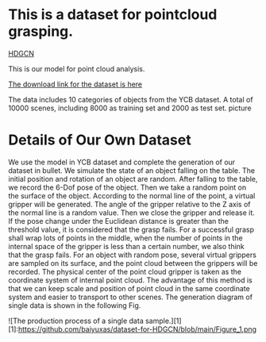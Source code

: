 # This is a dataset for pointcloud grasping.
[HDGCN](https://github.com/baiyuxas/dataset-for-HDGCN)

This is our model for point cloud analysis.

[The download link for the dataset is here](https://github.com/baiyuxas/dataset-for-HDGCN)

The data includes 10 categories of objects from the YCB dataset. A total of 10000 scenes, including 8000 as training set and 2000 as test set.
picture

# Details of Our Own Dataset
We use the model in YCB dataset and complete the generation of our dataset in bullet. We simulate the state of an object falling on the table. The initial position and rotation of an object are random. After falling to the table, we record the 6-Dof pose of the object. Then we take a random point on the surface of the object. According to the normal line of the point, a virtual gripper will be generated. The angle of the gripper relative to the Z axis of the normal line is a random value. Then we close the gripper and release it. If the pose change under the Euclidean distance is greater than the threshold value, it is considered that the grasp fails. For a successful grasp shall wrap lots of points in the middle, when the number of points in the internal space of the gripper is less than a certain number, we also think that the grasp fails. For an object with random pose, several virtual grippers are sampled on its surface, and the point cloud between the grippers will be recorded. The physical center of the point cloud gripper is taken as the coordinate system of internal point cloud. The advantage of this method is that we can keep scale and position of point cloud in the same coordinate system and easier to transport to other scenes. The generation diagram of single data is shown in the following Fig.

![The production process of a single data sample.][1]
[1]:https://github.com/baiyuxas/dataset-for-HDGCN/blob/main/Figure_1.png
